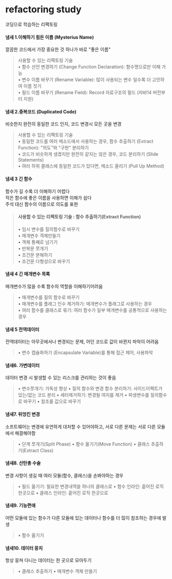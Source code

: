 # refactoring study
코딩으로 학습하는 리팩토링

#### 냄새 1.이해하기 힘든 이름 (Mysterius Name)
깔끔한 코드에서 가장 중요한 것 하나가 바로 "좋은 이름"

> 사용할 수 있는 리팩토링 기술 <br>
> • 함수 선언 변경하기 (Change Function Declaration): 함수명으로만 이해 가능 <br>
> • 변수 이름 바꾸기 (Rename Variable): 많이 사용되는 변수 일수록 더 고민하여 이름 짓기 <br>
> • 필드 이름 바꾸기 (Rename Field): Record 자료구조의 필드 (자바14 버전부터 지원)


#### 냄새 2.중복코드 (Duplicated Code)
비슷한지 완전히 동일한 코드 인지, 코드 변경시 모든 곳을 변경

> 사용할 수 있는 리팩토링 기술 <br>
> • 동일한 코드를 여러 메소드에서 사용하는 경우, 함수 추출하기 (Extract Function): "의도"와 "구현" 분리하기 <br>
> • 코드가 비슷하게 생겼지만 완전히 같지는 않은 경우, 코드 분리하기 (Slide Statements) <br>
> • 여러 하위 클래스에 동일한 코드가 있다면, 메소드 올리기 (Pull Up Method) 

#### 냄새 3 긴 함수
함수가 길 수록 더 이해하기 어렵다<br>
작은 함수에 좋은 이름을 사용하면 이해가 쉽다<br>
주석 대신 함수의 이름으로 의도를 표현<br>
> #### 사용할 수 있는 리팩토링 기술 : 함수 추출하기(Extract Function)
> • 임시 변수를 질의함수로 바꾸기<br>
> • 매개변수 객체만들기<br>
> • 객체 통째로 넘기기<br>
> • 반복문 쪼개기<br>
> • 조건문 분해하기<br>
> • 조건문 다형성으로 바꾸기<br> 

#### 냄새 4 긴 매개변수 목록
매개변수가 많을 수록 함수의 역할을 이해하기어려움
> • 매개변수를 질의 함수로 바꾸기<br>
> • 매개변수를 플래그 인수 제거하기: 매개변수가 플래그로 사용하는 경우<br>
> • 여러 함수를 클래스로 묶기: 여러 함수가 일부 매개변수를 공통적으로 사용하는 경우<br>

#### 냄새 5 전역데이터
전역데이터는 아무곳에서나 변경되는 문제, 어던 코드로 값이 바뀐지 파악이 어려움
> • 변수 캡슐화하기 (Encapsulate Variable)를 통해 접근 제어, 사용파악

#### 냄새6. 가변데이터
데이터 변경 시 발생할 수 있는 리스크를 관리하는 것이 좋음
> • 변수쪼개기: 가독성 향상
> • 질의 함수와 변경 함수 분리하기: 사이드이펙트가 있는/없는 코드 분리
> • 세터제거하기: 변경될 여지를 제거
> • 파생변수를 질의함수로 바꾸기
> • 참조를 값으로 바꾸기

#### 냄새7. 뒤엉킨 변경
소프트웨어는 변경에 유연하게 대처할 수 있어야하고, 서로 다른 문제는 서로 다른 모듈에서 해결해야함
> • 단계 쪼개기(Split Phase)
> • 함수 옮기기(Move Function)
> • 클래스 추출하기(Extract Class)
 
#### 냄새8. 산탄총 수술
변경 사항이 생길 때 여러 모듈(함수, 클래스)을 손봐야하는 경우
> • 필드 옮기기: 필요한 변경내역을 하나의 클래스로
> • 함수 인라인: 흩어진 로직 한곳으로
> • 클래스 인라인: 흩어진 로직 한곳으로
 
#### 냄새9. 기능편애
어떤 모듈에 있는 함수가 다른 모듈에 있는 데이터나 함수를 더 많이 참조하는 경우에 발생
> • 함수 옮기기

#### 냄새10. 데이터 뭉치
항상 뭉쳐 다니는 데이터는 한 곳으로 모아두기
> • 클래스 추출하기
> • 매개변수 객체 만들기